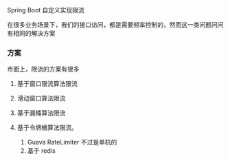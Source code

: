 Spring Boot 自定义实现限流

在很多业务场景下，我们的接口访问，都是需要频率控制的，然而这一类问题问问有相同的解决方案

### 方案

市面上，限流的方案有很多

1. 基于窗口限流算法限流
   
2. 滑动窗口算法限流

3. 基于漏桶算法限流

4. 基于令牌桶算法限流。
    1. Guava RateLimiter 不过是单机的
    2. 基于 redis 
